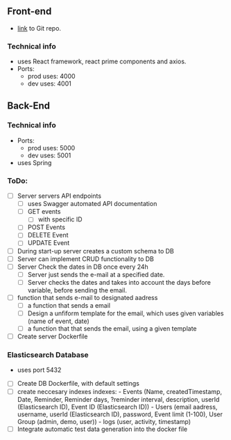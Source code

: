 ## Front-end

- [link](https://github.com/Seeru-crypto/Dater_FE) to Git repo. 
### Technical info

-   uses React framework, react prime components and axios.
-   Ports:
    -   prod uses: 4000
    -   dev uses: 4001

## Back-End

### Technical info

-   Ports:
    -   prod uses: 5000
    -   dev uses: 5001
-   uses Spring

### ToDo:

-   [ ] Server servers API endpoints
    -   [ ] uses Swagger automated API documentation
    -   [ ] GET events
        -   [ ] with specific ID
    -   [ ] POST Events
    -   [ ] DELETE Event
    -   [ ] UPDATE Event
-   [ ] During start-up server creates a custom schema to DB
-   [ ] Server can implement CRUD functionality to DB
-   [ ] Server Check the dates in DB once every 24h
    -   [ ] Server just sends the e-mail at a specified date.
    -   [ ] Server checks the dates and takes into account the days before variable, before sending the email.
-   [ ] function that sends e-mail to designated aadress
    -   [ ] a function that sends a email
    -   [ ] Design a unfiform template for the email, which uses given variables (name of event, date)
    -   [ ] a function that that sends the email, using a given template
-   [ ] Create server Dockerfile

### Elasticsearch Database

-   uses port 5432
-   [ ] Create DB Dockerfile, with default settings
-   [ ] create neccesary indexes indexes:
        - Events (Name, createdTimestamp, Date, Reminder, Reminder days, ?reminder interval, description, userId (Elasticsearch ID), Event ID (Elasticsearch ID)) 
        - Users (email aadress, username, userId (Elasticsearch ID), password, Event limit (1-100), User Group (admin, demo, user))
        - logs (user, activity, timestamp)
-   [ ] Integrate automatic test data generation into the docker file
